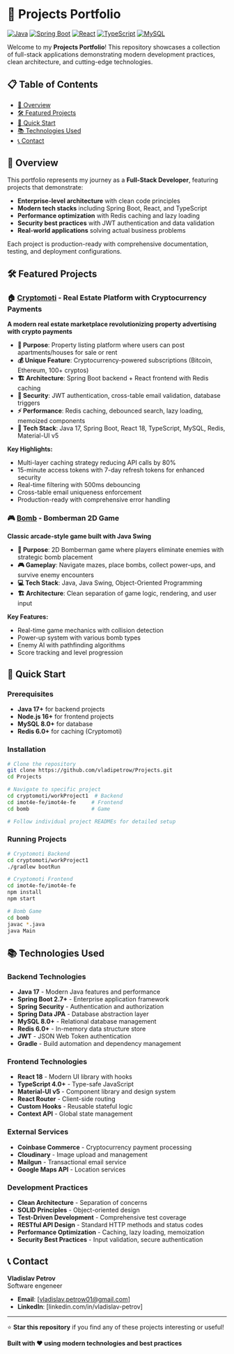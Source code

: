 # 🚀 Projects Portfolio

[![Java](https://img.shields.io/badge/Java-17-orange.svg)](https://openjdk.java.net/)
[![Spring Boot](https://img.shields.io/badge/Spring%20Boot-2.7+-green.svg)](https://spring.io/projects/spring-boot)
[![React](https://img.shields.io/badge/React-18-blue.svg)](https://reactjs.org/)
[![TypeScript](https://img.shields.io/badge/TypeScript-4.0+-blue.svg)](https://www.typescriptlang.org/)
[![MySQL](https://img.shields.io/badge/MySQL-8.0+-blue.svg)](https://www.mysql.com/)

Welcome to my **Projects Portfolio**! This repository showcases a collection of full-stack applications demonstrating modern development practices, clean architecture, and cutting-edge technologies.

## 📋 Table of Contents
- [🎯 Overview](#-overview)
- [🛠️ Featured Projects](#️-featured-projects)
- [🚀 Quick Start](#-quick-start)
- [📚 Technologies Used](#-technologies-used)
- [📞 Contact](#-contact)

## 🎯 Overview

This portfolio represents my journey as a **Full-Stack Developer**, featuring projects that demonstrate:
- **Enterprise-level architecture** with clean code principles
- **Modern tech stacks** including Spring Boot, React, and TypeScript
- **Performance optimization** with Redis caching and lazy loading
- **Security best practices** with JWT authentication and data validation
- **Real-world applications** solving actual business problems

Each project is production-ready with comprehensive documentation, testing, and deployment configurations.

## 🛠️ Featured Projects

### 🏠 [Cryptomoti](cryptomoti/) - Real Estate Platform with Cryptocurrency Payments
**A modern real estate marketplace revolutionizing property advertising with crypto payments**

- **🎯 Purpose**: Property listing platform where users can post apartments/houses for sale or rent
- **💰 Unique Feature**: Cryptocurrency-powered subscriptions (Bitcoin, Ethereum, 100+ cryptos)
- **🏗️ Architecture**: Spring Boot backend + React frontend with Redis caching
- **🔐 Security**: JWT authentication, cross-table email validation, database triggers
- **⚡ Performance**: Redis caching, debounced search, lazy loading, memoized components
- **📱 Tech Stack**: Java 17, Spring Boot, React 18, TypeScript, MySQL, Redis, Material-UI v5

**Key Highlights:**
- Multi-layer caching strategy reducing API calls by 80%
- 15-minute access tokens with 7-day refresh tokens for enhanced security
- Real-time filtering with 500ms debouncing
- Cross-table email uniqueness enforcement
- Production-ready with comprehensive error handling

### 🎮 [Bomb](bomb/) - Bomberman 2D Game
**Classic arcade-style game built with Java Swing**

- **🎯 Purpose**: 2D Bomberman game where players eliminate enemies with strategic bomb placement
- **🎮 Gameplay**: Navigate mazes, place bombs, collect power-ups, and survive enemy encounters
- **💻 Tech Stack**: Java, Java Swing, Object-Oriented Programming
- **🏗️ Architecture**: Clean separation of game logic, rendering, and user input

**Key Features:**
- Real-time game mechanics with collision detection
- Power-up system with various bomb types
- Enemy AI with pathfinding algorithms
- Score tracking and level progression

## 🚀 Quick Start

### Prerequisites
- **Java 17+** for backend projects
- **Node.js 16+** for frontend projects
- **MySQL 8.0+** for database
- **Redis 6.0+** for caching (Cryptomoti)

### Installation
```bash
# Clone the repository
git clone https://github.com/vladipetrow/Projects.git
cd Projects

# Navigate to specific project
cd cryptomoti/workProject1  # Backend
cd imot4e-fe/imot4e-fe     # Frontend
cd bomb                    # Game

# Follow individual project READMEs for detailed setup
```

### Running Projects
```bash
# Cryptomoti Backend
cd cryptomoti/workProject1
./gradlew bootRun

# Cryptomoti Frontend  
cd imot4e-fe/imot4e-fe
npm install
npm start

# Bomb Game
cd bomb
javac *.java
java Main
```

## 📚 Technologies Used

### Backend Technologies
- **Java 17** - Modern Java features and performance
- **Spring Boot 2.7+** - Enterprise application framework
- **Spring Security** - Authentication and authorization
- **Spring Data JPA** - Database abstraction layer
- **MySQL 8.0+** - Relational database management
- **Redis 6.0+** - In-memory data structure store
- **JWT** - JSON Web Token authentication
- **Gradle** - Build automation and dependency management

### Frontend Technologies
- **React 18** - Modern UI library with hooks
- **TypeScript 4.0+** - Type-safe JavaScript
- **Material-UI v5** - Component library and design system
- **React Router** - Client-side routing
- **Custom Hooks** - Reusable stateful logic
- **Context API** - Global state management

### External Services
- **Coinbase Commerce** - Cryptocurrency payment processing
- **Cloudinary** - Image upload and management
- **Mailgun** - Transactional email service
- **Google Maps API** - Location services

### Development Practices
- **Clean Architecture** - Separation of concerns
- **SOLID Principles** - Object-oriented design
- **Test-Driven Development** - Comprehensive test coverage
- **RESTful API Design** - Standard HTTP methods and status codes
- **Performance Optimization** - Caching, lazy loading, memoization
- **Security Best Practices** - Input validation, secure authentication

## 📞 Contact

**Vladislav Petrov**  
Software engeneer

- **Email**: [vladislav.petrow01@gmail.com]
- **LinkedIn**: [linkedin.com/in/vladislav-petrov]

---

⭐ **Star this repository** if you find any of these projects interesting or useful!

**Built with ❤️ using modern technologies and best practices**
